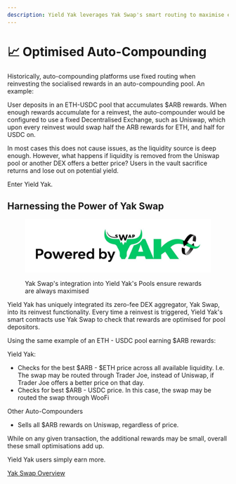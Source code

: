 ```yaml
---
description: Yield Yak leverages Yak Swap's smart routing to maximise every single reinvest
---
```


# 📈 Optimised Auto-Compounding

Historically, auto-compounding platforms use fixed routing when reinvesting the socialised rewards in an auto-compounding pool.  An example:&#x20;

User deposits in an ETH-USDC pool that accumulates $ARB rewards.  When enough rewards accumulate for a reinvest, the auto-compounder would be configured to use a fixed Decentralised Exchange, such as Uniswap, which upon every reinvest would swap half the ARB rewards for ETH, and half for USDC on.&#x20;

In most cases this does not cause issues, as the liquidity source is deep enough.  However, what happens if liquidity is removed from the Uniswap pool or another DEX offers a better price?  Users in the vault sacrifice returns and lose out on potential yield. &#x20;

Enter Yield Yak.

## Harnessing the Power of Yak Swap

<figure><img src="../../.gitbook/assets/Powered by Yak Swap (1).jpeg" alt=""><figcaption><p>Yak Swap's integration into Yield Yak's Pools ensure rewards are always maximised</p></figcaption></figure>

Yield Yak has uniquely integrated its zero-fee DEX aggregator, Yak Swap, into its reinvest functionality.  Every time a reinvest is triggered, Yield Yak's smart contracts use Yak Swap to check that rewards are optimised for pool depositors. &#x20;

Using the same example of an ETH - USDC pool earning $ARB rewards: &#x20;

Yield Yak:&#x20;

* Checks for the best $ARB - $ETH price across all available liquidity.  I.e. The swap may be routed through Trader Joe, instead of Uniswap, if Trader Joe offers a better price on that day. &#x20;
* Checks for best $ARB - USDC price.  In this case, the swap may be routed the swap through WooFi

Other Auto-Compounders&#x20;

* Sells all $ARB rewards on Uniswap, regardless of price.

While on any given transaction, the additional rewards may be small, overall these small optimisations add up.&#x20;

Yield Yak users simply earn more.

[Yak Swap Overview](https://docs.yieldyak.com/for-traders/swap)&#x20;
